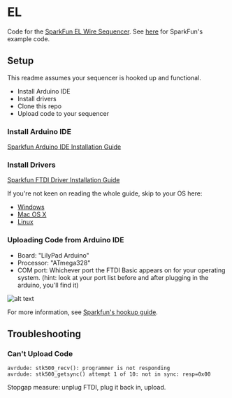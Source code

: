 # EL

Code for the [SparkFun EL Wire Sequencer](https://www.sparkfun.com/products/12781). See [here](https://github.com/sparkfun/EL_Sequencer/) for SparkFun's example code.

## Setup

This readme assumes your sequencer is hooked up and functional.

- Install Arduino IDE
- Install drivers
- Clone this repo
- Upload code to your sequencer

### Install Arduino IDE

[Sparkfun Arduino IDE Installation Guide](https://learn.sparkfun.com/tutorials/installing-arduino-ide)

### Install Drivers

[Sparkfun FTDI Driver Installation Guide](https://learn.sparkfun.com/tutorials/how-to-install-ftdi-drivers)

If you're not keen on reading the whole guide, skip to your OS here:

- [Windows](https://learn.sparkfun.com/tutorials/how-to-install-ftdi-drivers/windows---quick-and-easy)
- [Mac OS X](https://learn.sparkfun.com/tutorials/how-to-install-ftdi-drivers/mac)
- [Linux](https://learn.sparkfun.com/tutorials/how-to-install-ftdi-drivers/linux)

### Uploading Code from Arduino IDE

- Board: "LilyPad Arduino"
- Processor: "ATmega328"
- COM port: Whichever port the FTDI Basic appears on for your operating system. (hint: look at your port list before and after plugging in the arduino, you'll find it)

![alt text](https://cloud.githubusercontent.com/assets/8518543/25885896/e52e3606-350f-11e7-9950-630cfb8edf86.png)

For more information, see [Sparkfun's hookup guide](https://learn.sparkfun.com/tutorials/el-sequencerescudo-dos-hookup-guide#arduino-code).

## Troubleshooting

### Can't Upload Code

```
avrdude: stk500_recv(): programmer is not responding
avrdude: stk500_getsync() attempt 1 of 10: not in sync: resp=0x00
```

Stopgap measure: unplug FTDI, plug it back in, upload.